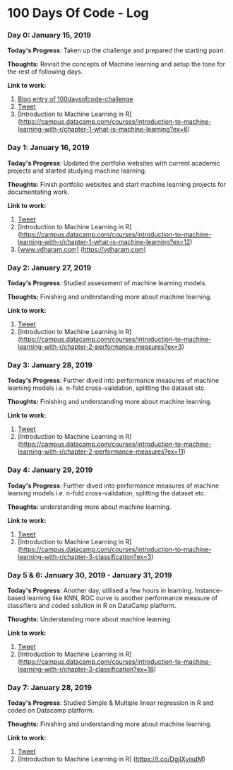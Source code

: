 # 100 Days Of Code - Log

### Day 0: January 15, 2019

**Today's Progress**: Taken up the challenge and prepared the starting point. 

**Thoughts:** Revisit the concepts of Machine learning and setup the tone for the rest of following days.

**Link to work:** 
1. [Blog entry of 100daysofcode-challenge](https://vdharam.wordpress.com/2017/07/06/100daysofcode-challenge/)
2. [Tweet](https://twitter.com/vdharm/status/1085241523598442496)
3. [Introduction to Machine Learning in R] (https://campus.datacamp.com/courses/introduction-to-machine-learning-with-r/chapter-1-what-is-machine-learning?ex=6)

### Day 1: January 16, 2019

**Today's Progress**: Updated the portfolio websites with current academic projects and started studying machine learning.

**Thoughts:** Finish portfolio websites and start machine learning projects for documentating work.

**Link to work:** 
1. [Tweet](https://twitter.com/vdharm/status/1085687785032421376)
2. [Introduction to Machine Learning in R] (https://campus.datacamp.com/courses/introduction-to-machine-learning-with-r/chapter-1-what-is-machine-learning?ex=12)
3. [www.vdharam.com] (https://vdharam.com)

### Day 2: January 27, 2019

**Today's Progress**: Studied assessment of machine learning models.

**Thoughts:** Finishing and understanding more about machine learning.

**Link to work:** 
1. [Tweet](https://twitter.com/vdharm/status/1089675320062550018)
2. [Introduction to Machine Learning in R] (https://campus.datacamp.com/courses/introduction-to-machine-learning-with-r/chapter-2-performance-measures?ex=3)

### Day 3: January 28, 2019

**Today's Progress**: Further dived into performance measures of machine learning models i.e. n-fold cross-validation, splitting the dataset etc.

**Thoughts:** Finishing and understanding more about machine learning.

**Link to work:** 
1. [Tweet](https://twitter.com/vdharm/status/1090011993254309891)
2. [Introduction to Machine Learning in R] (https://campus.datacamp.com/courses/introduction-to-machine-learning-with-r/chapter-2-performance-measures?ex=11)

### Day 4: January 29, 2019

**Today's Progress**: Further dived into performance measures of machine learning models i.e. n-fold cross-validation, splitting the dataset etc.

**Thoughts:** understanding more about machine learning.

**Link to work:** 
1. [Tweet](https://twitter.com/vdharm/status/1090396524310351874)
2. [Introduction to Machine Learning in R] (https://campus.datacamp.com/courses/introduction-to-machine-learning-with-r/chapter-3-classification?ex=3)

### Day 5 & 6: January 30, 2019 - January 31, 2019

**Today's Progress**: Another day, utilised a few hours in learning. Instance-based learning like KNN, ROC curve is another performance measure of classifiers and coded solution in R on DataCamp platform. 

**Thoughts:** Understanding more about machine learning.

**Link to work:** 
1. [Tweet](https://twitter.com/vdharm/status/1091112773881352193)
2. [Introduction to Machine Learning in R] (https://campus.datacamp.com/courses/introduction-to-machine-learning-with-r/chapter-3-classification?ex=18)



### Day 7: January 28, 2019

**Today's Progress**: Studied Simple & Multiple linear regression in R and coded on Datacamp platform.

**Thoughts:** Finishing and understanding more about machine learning.

**Link to work:** 
1. [Tweet](https://twitter.com/vdharm/status/1091489192444641280)
2. [Introduction to Machine Learning in R] (https://t.co/DgjIXyisdM)



